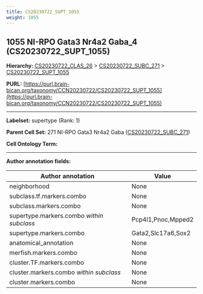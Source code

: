 ```yaml
---
title: CS20230722_SUPT_1055
weight: 1055
---
```

## 1055 NI-RPO Gata3 Nr4a2 Gaba_4 (CS20230722_SUPT_1055)
<b>Hierarchy: </b>
[CS20230722_CLAS_26](../CS20230722_CLAS_26) >
[CS20230722_SUBC_271](../CS20230722_SUBC_271) >
[CS20230722_SUPT_1055](../CS20230722_SUPT_1055)

**PURL:** [https://purl.brain-bican.org/taxonomy/CCN20230722/CS20230722_SUPT_1055](https://purl.brain-bican.org/taxonomy/CCN20230722/CS20230722_SUPT_1055)

---


**Labelset:** supertype (Rank: 1)

**Parent Cell Set:** 271 NI-RPO Gata3 Nr4a2 Gaba ([CS20230722_SUBC_271](../CS20230722_SUBC_271))



**Cell Ontology Term:** 

[MARKER GENES.]: #


---

[TRANSFERRED ANNOTATIONS.]: #


[AUTHOR ANNOTATION FIELDS.]: #


**Author annotation fields:**

| Author annotation | Value |
|-------------------|-------|
|neighborhood|None|
|subclass.tf.markers.combo|None|
|subclass.markers.combo|None|
|supertype.markers.combo _within subclass_|Pcp4l1,Pnoc,Mpped2|
|supertype.markers.combo|Gata2,Slc17a6,Sox2|
|anatomical_annotation|None|
|merfish.markers.combo|None|
|cluster.TF.markers.combo|None|
|cluster.markers.combo _within subclass_|None|
|cluster.markers.combo|None|
